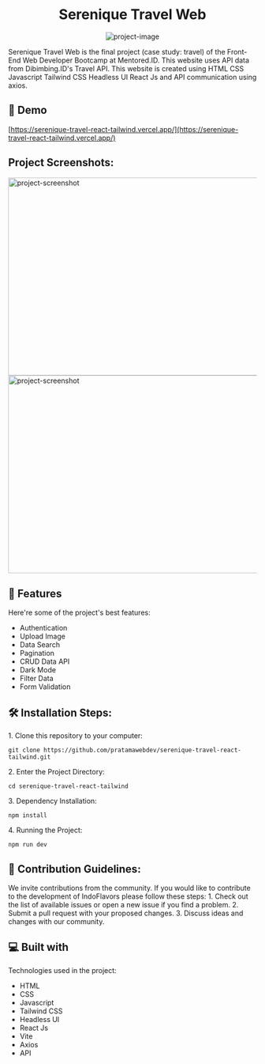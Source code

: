 <h1 align="center" id="title">Serenique Travel Web</h1>

<p align="center"><img src="https://socialify.git.ci/pratamawebdev/serenique-travel-react-tailwind/image?font=Inter&amp;language=1&amp;name=1&amp;owner=1&amp;pattern=Solid&amp;theme=Light" alt="project-image"></p>

<p id="description">Serenique Travel Web is the final project (case study: travel) of the Front-End Web Developer Bootcamp at Mentored.ID. This website uses API data from Dibimbing.ID's Travel API. This website is created using HTML CSS Javascript Tailwind CSS Headless UI React Js and API communication using axios.</p>

<h2>🚀 Demo</h2>

[https://serenique-travel-react-tailwind.vercel.app/](https://serenique-travel-react-tailwind.vercel.app/)

<h2>Project Screenshots:</h2>

<img src="https://res.cloudinary.com/dnrorybws/image/upload/v1699104304/dashboard_e9yval.jpg" alt="project-screenshot" width="1000" height="400/">

<img src="https://res.cloudinary.com/dnrorybws/image/upload/v1699104304/home_sp4taf.jpg" alt="project-screenshot" width="1000" height="400/">

  
  
<h2>🧐 Features</h2>

Here're some of the project's best features:

*   Authentication
*   Upload Image
*   Data Search
*   Pagination
*   CRUD Data API
*   Dark Mode
*   Filter Data
*   Form Validation

<h2>🛠️ Installation Steps:</h2>

<p>1. Clone this repository to your computer:</p>

```
git clone https://github.com/pratamawebdev/serenique-travel-react-tailwind.git
```

<p>2. Enter the Project Directory:</p>

```
cd serenique-travel-react-tailwind
```

<p>3. Dependency Installation:</p>

```
npm install
```

<p>4. Running the Project:</p>

```
npm run dev
```

<h2>🍰 Contribution Guidelines:</h2>

We invite contributions from the community. If you would like to contribute to the development of IndoFlavors please follow these steps: 1. Check out the list of available issues or open a new issue if you find a problem. 2. Submit a pull request with your proposed changes. 3. Discuss ideas and changes with our community.

  
  
<h2>💻 Built with</h2>

Technologies used in the project:

*   HTML
*   CSS
*   Javascript
*   Tailwind CSS
*   Headless UI
*   React Js
*   Vite
*   Axios
*   API
